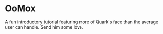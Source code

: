 # OoMox
A fun introductory tutorial featuring more of Quark's face than the average user can handle. Send him some love.
